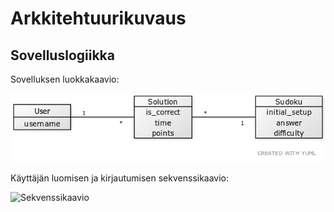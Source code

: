 # Arkkitehtuurikuvaus

## Sovelluslogiikka

Sovelluksen luokkakaavio:

![Luokkakaavio](./kuvat/luokkakaavio.jpg)

Käyttäjän luomisen ja kirjautumisen sekvenssikaavio:

![Sekvenssikaavio](.kuvat/kirjautuminen.png)
